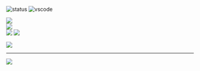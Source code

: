 ![status](https://api.statusbadges.me/badge/status/1202432891100069898?simple=true&style=for-the-badge)
![vscode](https://api.statusbadges.me/badge/vscode/1202432891100069898?style=for-the-badge)


![](https://github-readme-stats.vercel.app/api?username=ratnia&theme=dark&hide_border=false&include_all_commits=false&count_private=false)<br/>
![](https://nirzak-streak-stats.vercel.app/?user=ratnia&theme=dark&hide_border=false)<br/>
![](https://github-readme-stats.vercel.app/api/top-langs/?username=ratnia&theme=dark&hide_border=false&include_all_commits=false&count_private=false&layout=compact)
![](https://github-profile-trophy.vercel.app/?username=ratnia&theme=radical&no-frame=false&no-bg=true&margin-w=4)

![](https://github-contributor-stats.vercel.app/api?username=ratnia&limit=5&theme=dark&combine_all_yearly_contributions=true)

---
[![](https://visitcount.itsvg.in/api?id=ratnia&icon=0&color=0)](https://visitcount.itsvg.in)
